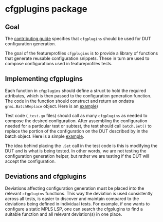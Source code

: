 # cfgplugins package

## Goal

The [contributing
guide](https://github.com/openconfig/featureprofiles/blob/main/CONTRIBUTING.md)
specifies that `cfgplugins` should be used for DUT configuration generation.  

The goal of the featureprofiles `cfgplugins` is to provide a library of
functions that generate reusable configuration snippets. These in turn are used
to compose configurations used in featureprofiles tests.  

## Implementing cfgplugins

Each function in `cfgplugins` should define a struct to hold the required
attributes, which is then passed to the configuration generation function. The
code in the function should construct and return an ondatra `gnmi.BatchReplace`
object. Here is an
[example](https://github.com/openconfig/featureprofiles/blob/bc105a443b44d862c70e91112708b5a339c71ae5/internal/cfgplugins/sflow.go#L52))

Test code (`_test.go` files) should call as many `cfgplugins` as needed to
compose the desired configuration.  After assembling the configuration needed
for a particular test or subtest, the test should call `batch.Set()` to replace
the portion of the configuration on the DUT described by in the batch object.
Here is a simple
[example](https://github.com/openconfig/featureprofiles/blob/main/feature/sflow/otg_tests/sflow_base_test/sflow_base_test.go#L212-L215).

The idea behind placing the `.Set` call in the test code is this is modifying
the DUT and is what is being tested.  In other words, we are not testing the
configuration generation helper, but rather we are testing if the DUT will
accept the configuration.

## Deviations and cfgplugins

Deviations affecting configuration generation must be placed into the relevant
`cfgplugins` functions.  This way the deviation is used consistently across all
tests, is easier to discover and maintain compared to the deviations being
defined in individual tests.  For example, if one wants to configure a static
MPLS LSP, one can search the cfgplugins to find a suitable function and all
relevant deviation(s) in one place.
